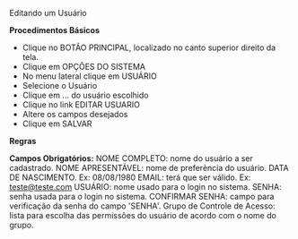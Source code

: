 Editando um Usuário

<b>Procedimentos Básicos</b>

* Clique no BOTÃO PRINCIPAL, localizado no canto superior direito da tela.
* Clique em OPÇÕES DO SISTEMA
* No menu lateral clique em USUÁRIO
* Selecione o Usuário
* Clique em ... do usuário escolhido
* Clique no link EDITAR USUARIO
* Altere os campos desejados
* Clique em SALVAR

<b>Regras</b>

<b>Campos Obrigatórios:</b>
 NOME COMPLETO: nome do usuário a ser cadastrado.
 NOME APRESENTÁVEL: nome de preferència do usuário.
 DATA DE NASCIMENTO.
    Ex: 08/08/1980
 EMAIL: terá que ser válido.
    Ex: teste@teste.com
 USUÁRIO: nome usado para o login no sistema.
 SENHA: senha usada para o login no sistema.
 CONFIRMAR SENHA: campo para verificação da senha do campo 'SENHA'.
 Grupo de Controle de Acesso: lista para escolha das permissões do usuário de acordo 
  com o nome do grupo.